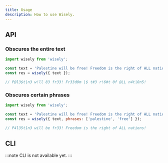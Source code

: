 ```yaml
---
title: Usage
description: How to use Wisely.
---
```


## API

### Obscures the entire text

```js
import wisely from 'wisely';

const text = 'Palestine will be free! Freedom is the right of ALL nations!';
const res = wisely({ text });

// P@l3$t|n3 w!ll 83 fr33! Fr33d0m |$ t#3 r!6#t 0f @LL n4t|0n5!
```

### Obscures certain phrases

```js
import wisely from 'wisely';

const text = 'Palestine will be free! Freedom is the right of ALL nations!';
const res = wisely({ text, phrases: ['palestine', 'free'] });

// P4l35t1n3 will be fr33! Freedom is the right of ALL nations!
```

## CLI

:::note
CLI is not available yet.
:::
